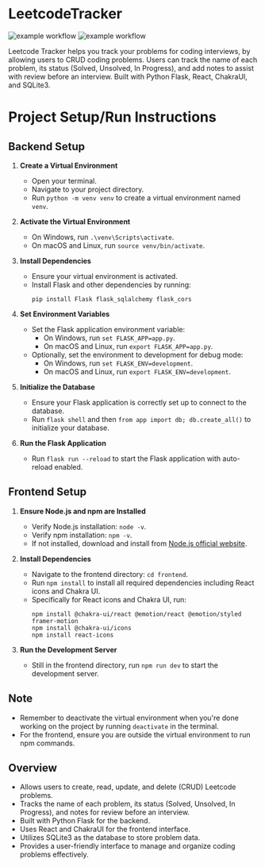 # LeetcodeTracker

![example workflow](https://github.com/ahmadbasyouni10/SEO-Tech-Developer-Project/actions/workflows/check-style.yaml/badge.svg)
![example workflow](https://github.com/ahmadbasyouni10/SEO-Tech-Developer-Project/actions/workflows/test.yaml/badge.svg)

Leetcode Tracker helps you track your problems for coding interviews, by allowing users to CRUD coding problems. Users can track the name of each problem, its status (Solved, Unsolved, In Progress), and add notes to assist with review before an interview. Built with Python Flask, React, ChakraUI, and SQLite3.

# Project Setup/Run Instructions

## Backend Setup

1. **Create a Virtual Environment**
   - Open your terminal.
   - Navigate to your project directory.
   - Run `python -m venv venv` to create a virtual environment named `venv`.

2. **Activate the Virtual Environment**
   - On Windows, run `.\venv\Scripts\activate`.
   - On macOS and Linux, run `source venv/bin/activate`.

3. **Install Dependencies**
   - Ensure your virtual environment is activated.
   - Install Flask and other dependencies by running:
     ```
     pip install Flask flask_sqlalchemy flask_cors
     ```

4. **Set Environment Variables**
   - Set the Flask application environment variable:
     - On Windows, run `set FLASK_APP=app.py`.
     - On macOS and Linux, run `export FLASK_APP=app.py`.
   - Optionally, set the environment to development for debug mode:
     - On Windows, run `set FLASK_ENV=development`.
     - On macOS and Linux, run `export FLASK_ENV=development`.

5. **Initialize the Database**
   - Ensure your Flask application is correctly set up to connect to the database.
   - Run `flask shell` and then `from app import db; db.create_all()` to initialize your database.

6. **Run the Flask Application**
   - Run `flask run --reload` to start the Flask application with auto-reload enabled.

## Frontend Setup

1. **Ensure Node.js and npm are Installed**
   - Verify Node.js installation: `node -v`.
   - Verify npm installation: `npm -v`.
   - If not installed, download and install from [Node.js official website](https://nodejs.org/).

2. **Install Dependencies**
   - Navigate to the frontend directory: `cd frontend`.
   - Run `npm install` to install all required dependencies including React icons and Chakra UI.
   - Specifically for React icons and Chakra UI, run:
     ```
     npm install @chakra-ui/react @emotion/react @emotion/styled framer-motion
     npm install @chakra-ui/icons
     npm install react-icons
     ```

3. **Run the Development Server**
   - Still in the frontend directory, run `npm run dev` to start the development server.

## Note
- Remember to deactivate the virtual environment when you're done working on the project by running `deactivate` in the terminal.
- For the frontend, ensure you are outside the virtual environment to run npm commands.

## Overview
* Allows users to create, read, update, and delete (CRUD) Leetcode problems.
* Tracks the name of each problem, its status (Solved, Unsolved, In Progress), and notes for review before an interview.
* Built with Python Flask for the backend.
* Uses React and ChakraUI for the frontend interface.
* Utilizes SQLite3 as the database to store problem data.
* Provides a user-friendly interface to manage and organize coding problems effectively.

